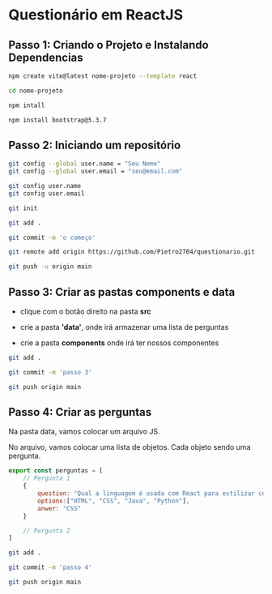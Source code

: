 # Questionário em ReactJS

## Passo 1: Criando o Projeto e Instalando Dependencias

```bash
npm create vite@latest nome-projeto --template react
```

```bash
cd nome-projeto
```

```bash
npm intall
```

```bash
npm install bootstrap@5.3.7
```

## Passo 2: Iniciando um repositório

```bash
git config --global user.name = "Seu Nome"
git config --global user.email = "seu@email.com"
```

```bash
git config user.name
git config user.email
```

```bash
git init
```

```bash
git add .
```

```bash
git commit -m 'o começo'
```

```bash
git remote add origin https://github.com/Pietro2704/questionario.git
```

```bash
git push -u origin main
```

## Passo 3: Criar as pastas components e data

- clique com o botão direito na pasta **src** 

- crie a pasta **'data'**, onde irá armazenar uma lista de perguntas

- crie a pasta **components** onde irá ter nossos componentes

```bash
git add .
```

```bash
git commit -m 'passo 3'
```

```bash
git push origin main
```

## Passo 4: Criar as perguntas

Na pasta data, vamos colocar um arquivo JS.

No arquivo, vamos colocar uma lista de objetos. Cada objeto sendo uma pergunta.

```javascript
export const perguntas = [
    // Pergunta 1
    {
        question: "Qual a linguagem é usada com React para estilizar componentes?",
        options:["HTML", "CSS", "Java", "Python"],
        anwer: "CSS"
    }

    // Pergunta 2
]
```

```bash
git add .
```

```bash
git commit -m 'passo 4'
```

```bash
git push origin main
```